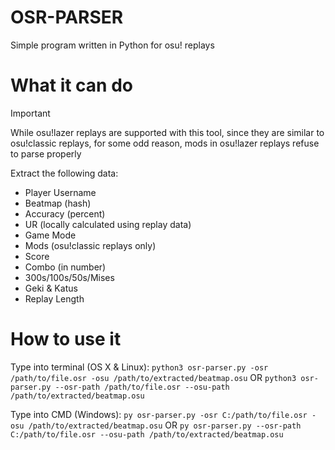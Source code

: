 # OSR-PARSER
Simple program written in Python for osu! replays

# What it can do

> [!IMPORTANT]
> While osu!lazer replays are supported with this tool, since they are similar to osu!classic replays, for some odd reason, mods in osu!lazer replays refuse to parse properly 

Extract the following data:
* Player Username
* Beatmap (hash)
* Accuracy (percent)
* UR (locally calculated using replay data)
* Game Mode
* Mods (osu!classic replays only)
* Score
* Combo (in number)
* 300s/100s/50s/Mises
* Geki & Katus
* Replay Length

# How to use it
Type into terminal (OS X & Linux):
``python3 osr-parser.py -osr /path/to/file.osr -osu /path/to/extracted/beatmap.osu``
OR
``python3 osr-parser.py --osr-path /path/to/file.osr --osu-path /path/to/extracted/beatmap.osu``

Type into CMD (Windows):
``py osr-parser.py -osr C:/path/to/file.osr -osu /path/to/extracted/beatmap.osu``
OR
``py osr-parser.py --osr-path C:/path/to/file.osr --osu-path /path/to/extracted/beatmap.osu``
